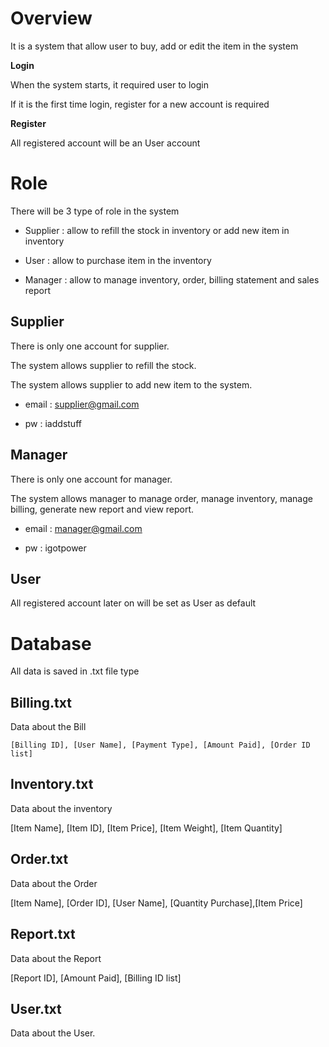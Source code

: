 # Overview
It is a system that allow user to buy, add or edit the item in the system


**Login**

When the system starts, it required user to login

If it is the first time login, register for a new account is required

**Register**

All registered account will be an User account



# Role
There will be 3 type of role in the system

- Supplier    : allow to refill the stock in inventory or add new item in inventory

- User        : allow to purchase item in the inventory

- Manager     : allow to manage inventory, order, billing statement and sales report


## Supplier

There is only one account for supplier.

The system allows supplier to refill the stock.

The system allows supplier to add new item to the system.

- email       : supplier@gmail.com

- pw          : iaddstuff

## Manager

There is only one account for manager.

The system allows manager to manage order, manage inventory, manage billing, generate new report and view report.

- email : manager@gmail.com

- pw : igotpower

## User

All registered account later on will be set as User as default

# Database
All data is saved in .txt file type


## Billing.txt

Data about the Bill

```[Billing ID], [User Name], [Payment Type], [Amount Paid], [Order ID list]```


## Inventory.txt

Data about the inventory

[Item Name], [Item ID], [Item Price], [Item Weight], [Item Quantity]


## Order.txt

Data about the Order

[Item Name], [Order ID], [User Name], [Quantity Purchase],[Item Price]


## Report.txt

Data about the Report

[Report ID], [Amount Paid], [Billing ID list]


## User.txt

Data about the User.